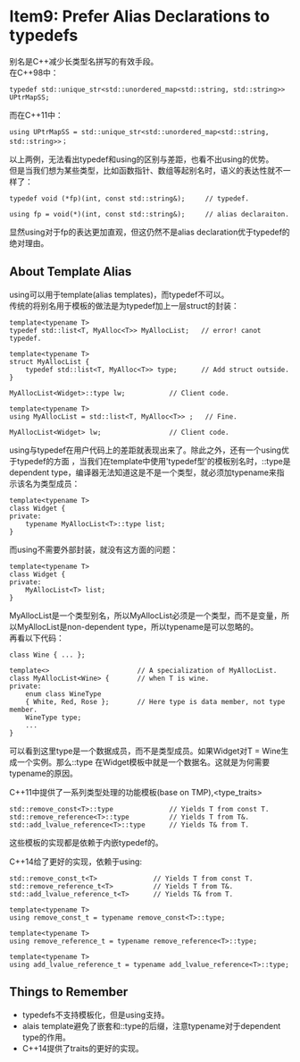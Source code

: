 # Item9: Prefer Alias Declarations to typedefs

别名是C++减少长类型名拼写的有效手段。  
在C++98中：


    typedef std::unique_str<std::unordered_map<std::string, std::string>> UPtrMapSS;

而在C++11中：

    using UPtrMapSS = std::unique_str<std::unordered_map<std::string, std::string>>；

以上两例，无法看出typedef和using的区别与差距，也看不出using的优势。  
但是当我们想为某些类型，比如函数指针、数组等起别名时，语义的表达性就不一样了：

    typedef void (*fp)(int, const std::string&);     // typedef.

    using fp = void(*)(int, const std::string&);     // alias declaraiton.

显然using对于fp的表达更加直观，但这仍然不是alias declaration优于typedef的绝对理由。

## About Template Alias

using可以用于template(alias templates)，而typedef不可以。  
传统的将别名用于模板的做法是为typedef加上一层struct的封装：

    template<typename T>
    typedef std::list<T, MyAlloc<T>> MyAllocList;   // error! canot typedef.

    template<typename T>
    struct MyAllocList {
        typedef std::list<T, MyAlloc<T>> type;      // Add struct outside. 
    }

    MyAllocList<Widget>::type lw;           // Client code.

    template<typename T>
    using MyAllocList = std::list<T, MyAlloc<T>> ;   // Fine.

    MyAllocList<Widget> lw;                 // Client code.

using与typedef在用户代码上的差距就表现出来了。除此之外，还有一个using优于typedef的方面
，当我们在template中使用'typedef型'的模板别名时，::type是dependent type，编译器无法知道这是不是一个类型，就必须加typename来指示该名为类型成员：

    template<typename T>
    class Widget {
    private:
        typename MyAllocList<T>::type list;
    }


而using不需要外部封装，就没有这方面的问题：

    template<typename T>
    class Widget {
    private:
        MyAllocList<T> list;
    }

MyAllocList是一个类型别名，所以MyAllocList<T>必须是一个类型，而不是变量，所以MyAllocList<T>是non-dependent type，所以typename是可以忽略的。  
再看以下代码：

    class Wine { ... };

    template<>                      // A specialization of MyAllocList.
    class MyAllocList<Wine> {       // when T is wine.
    private:
        enum class WineType
        { White, Red, Rose };       // Here type is data member, not type member.
        WineType type;
        ...
    }

可以看到这里type是一个数据成员，而不是类型成员。如果Widget对T = Wine生成一个实例。那么::type
在Widget模板中就是一个数据名。这就是为何需要typename的原因。

C++11中提供了一系列类型处理的功能模板(base on TMP),<type_traits>

    std::remove_const<T>::type              // Yields T from const T.
    std::remove_reference<T>::type          // Yields T from T&.
    std::add_lvalue_reference<T>::type      // Yields T& from T.

这些模板的实现都是依赖于内嵌typedef的。

C++14给了更好的实现，依赖于using:

    std::remove_const_t<T>              // Yields T from const T.
    std::remove_reference_t<T>          // Yields T from T&.
    std::add_lvalue_reference_t<T>      // Yields T& from T.

    template<typename T>
    using remove_const_t = typename remove_const<T>::type;

    template<typename T>
    using remove_reference_t = typename remove_reference<T>::type;
    
    template<typename T>
    using add_lvalue_reference_t = typename add_lvalue_reference<T>::type;
    
## Things to Remember

- typedefs不支持模板化，但是using支持。
- alais template避免了嵌套和::type的后缀，注意typename对于dependent type的作用。
- C++14提供了traits的更好的实现。





